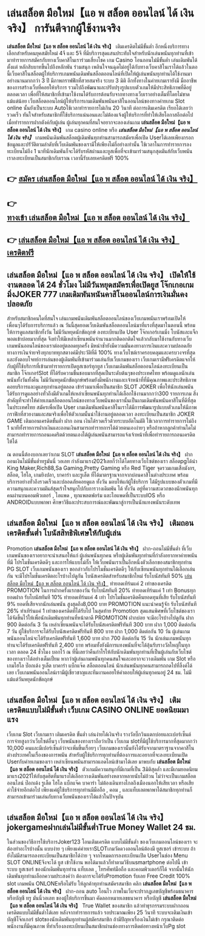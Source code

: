 # เล่นสล็อต มือใหม่【แอ พ สล็อต ออนไลน์ ได้ เงิน จริง】  การันตีจากผู้ใช้งานจริง

**เล่นสล็อต มือใหม่【แอ พ สล็อต ออนไลน์ ได้ เงิน จริง】** เติมเครดิตไม่มีขั้นต่ำ  อีกหนึ่งบริการทางเลือกสำหรับคนยุคสมัยใหม่ 4จี และ 5จี ที่มีบริการสุดแสนประทับใจสำหรับนักเล่นพนันทุกท่านที่เข้ามาทำรายการสมัครกับทางเว็บคาสิโนเราร่วมเสี่ยงโชค เกม Casino  โอนถอนไม่มีขั้นต่ำ เล่นเดิมพันได้ตั้งแต่ หลักสิบบาทขึ้นไปถึงหลักพัน ร่วมสนุก เพลินใจจนฉุดไม่อยู่ได้กับทางเว็บคาสิโนเราได้แล้วในตอนี้เว็บคาสิโนสล็อตผู้ให้บริการเกมพนันเดิมพันสล็อตออนไลน์ที่เปิดให้ผู้เล่นพนันทุกท่านได้ใช้งานมาอย่างนานมากกว่า 3 ปี มีภาพกราฟฟิกที่สวยสมจริง ระบบ 3 มิติ
อีกทั้งทางในค่ายเกมเรายังมี มืออาชีพของการสร้างเว็บที่คอยให้บริการ  รวมไปถึงพัฒนาและปรับปรุงรูปแบบตัวเกมให้มีประสิทธิภาพที่ดีอยู่ตลอดเวลา เพื่อที่ให้สมาชิกที่เข้ามาใช้งานได้รับการต้อนรับจากทางทางเว็บเราอย่างเต็มที่โดยไม่ขาดแม้แต่น้อย เว็บสล็อตออนไลน์ผู้ให้บริการเกมเดิมพันพนันคาสิโนออนไลน์ของทางค่ายเกม Slot online นั้นยังเป็นระบบ Autoใช้เวลาทำรายการไม่เกิน 20 วินาที ต่อการเติมเครดิต เรียกได้เลยว่ารวดเร็ว ทันใจสำหรับสมาชิกที่ใช้บริการแน่นอนและไม่ต้องแจ้งผู้ให้บริการที่ทำให้เสียโอกาสอีกต่อไปเมื่อทำรายการฝากตังค์กับผู้เล่น
ผู้เล่นทุกคนที่สนใจอยากจะลองเล่นเกม **เล่นสล็อต มือใหม่【แอ พ สล็อต ออนไลน์ ได้ เงิน จริง】** เกม casino online หรือ ***เล่นสล็อต มือใหม่【แอ พ สล็อต ออนไลน์ ได้ เงิน จริง】*** เกมพนันเดิมพันสล็อตผู้เดิมพันทุกท่านสามารถสมัครเพื่อเปิด Userได้เลยเพียงกรอกข้อมูลและปรัวัติตามลำดับที่เว็บเดิมพันของเรามีให้เพียงไม่กี่อย่างเท่านั้น ใช้เวลาในการทำรายการลงทะเบียนไม่ถึง 1 นาทีนักเดิมพันก็จะได้รับรหัสผ่านและยูสเพื่อที่จะเข้ามาร่วมสนุกสุดมันส์กับเว็บพนันเราลงทะเบียนเป็นสมาชิกกับเราณ เวลานี้รับเลยเครดิตฟรี 100%

## 👉 [สมัคร เล่นสล็อต มือใหม่【แอ พ สล็อต ออนไลน์ ได้ เงิน จริง】](https://archa888.com/)
## 👉 [ทางเข้า เล่นสล็อต มือใหม่【แอ พ สล็อต ออนไลน์ ได้ เงิน จริง】](https://archa888.com/)
## 👉 [เล่นสล็อต มือใหม่【แอ พ สล็อต ออนไลน์ ได้ เงิน จริง】 เครดิตฟรี](https://archa888.com/)

## เล่นสล็อต มือใหม่【แอ พ สล็อต ออนไลน์ ได้ เงิน จริง】 เปิดให้ใช้งานตลอด ได้ 24 ชั่วโมง ไม่มีวันหยุดสมัครเพื่อเปิดยูส โจ๊กเกอเกมมิ่งJOKER 777 เกมเดิมพันพนันคาสิโนออนไลน์การเงินมั่นคงปลอดภัย

สำหรับสมาชิกคนใดที่สนใจ เล่นเกมพนันเดิมพันสล็อตออนไลน์ของเว็บเกมพนันเราพร้อมเปิดให้เพื่อนๆได้รับการบริการแล้ว ณ วันนี้สุดยอดเว็บเดิมพันสล็อตออนไลน์มาที่แรงที่สุดมาในตอนนี้ พร้อมให้การดูแลสมาชิกทั้งวัน ไม่มีวันหยุดนักขัตฤกษ์ ลงทะเบียนเปิด User โจ๊กเกอร์เกมมิ่ง โบนัสและแจ็กพอตเข้าบ่อยมากที่สุด จึงทำให้มีเหล่าเซียนพนันจำนวนมากติดอกติดใจแล้วกลับมาใช้งานกับทางเว็บเกมพนันออนไลน์ของเราต่ออยู่ตลอดทุกครั้ง มิหนำซ้ำยังมีความมั่นคงทางการเงินและความปลอดภัยทางการเงินจ่ายจริงทุกบาททุกสตางค์มีประวัติที่ดี 100% ทางเว็บไซต์เราครอบคลุมและครบวงจรที่สุดและยังตอบโจทย์การเล่นของผู้เดิมพันที่เข้ามาร่วมเล่นกับเว็บเกมของเรา
เว็บเกมเรามีฟรีเครดิตแจกให้กับผู้ที่ใช้บริการที่เข้ามาทำรายการเปิดยูสเซอร์ทุกยูส เว็บเกมเดิมพันสล็อตออนไลน์ลงทะเบียนเป็นสมาชิก โจ๊กเกอร์Slot ที่ได้รับความชื่นชอบมากที่สุดเป็นระดับต้นๆของประเทศไทย พร้อมดูแลนักเล่นพนันทั้งวันทั้งคืน ไม่มีวันหยุดนักขัตฤกษ์พร้อมยังมีพนักงานและเจ้าหน้าที่ที่มีคุณภาพและประสิทธิภาพคอยบริการและดูแลทุกท่านอยู่ตลอด เข้าร่วมมาเพื่อเป็นสมาชิก SLOT JOKER เพื่อให้นักเล่นพนันได้รับการดูแลอย่างทั่วถึงมีตัวเกมให้เหล่าเซียนพนันทุกท่านได้เลือกใช้งานมากกว่า300 รายการเกม
สิ่งสำคัญที่จะทำให้ค่ายเกมสล็อตออนไลน์ของทางเว็บพนันของเรานั้นเป็นเกมเดิมพันพนันคาสิโนที่ดีที่สุดในประเทศไทย สมัครเพื่อเปิด User  เกมเดิมพันพนันคาสิโนเราได้มีการพัฒนารูปแบบตัวเกมให้มีภาพกราฟิกที่สวยงามและสมจริงเพื่อให้ตัวเกมนั้นน่าใช้งานอยู่ตลอดเวลา ลงทะเบียนเป็นสมาชิก JOKER GAME เติมถอนเครดิตขั้นต่ำ ฝาก ถอน เงินได้รวดเร็วด้วยระบบอัตโนมัติ ใช้เวลาการทำรายการไม่ถึง 1 นาทีทั้งรายการฝากเงินและถอนเงินสามารถทำรายการได้ด้วยตนเองง่ายๆ หรือถ้าหากลูกค้าท่านใดไม่สามารถทำรายการถอนเคดริตด้วยตนเองได้ผู้เล่นพนันสามารถแจ้งเจ้าหน้าที่เพื่อทำรายการถอนเครดิตให้ได้

ณ ตอนนี้ต้องบอกเลยว่าเกม SLOT **เล่นสล็อต มือใหม่【แอ พ สล็อต ออนไลน์ ได้ เงิน จริง】** ฝากถอนเงินไม่มีขั้นต่ำทรูมันนี่ วอเลท กำลังมาแรง2021เลยก็ว่าได้โดยทางเว็บไซต์ของเรา สล็อตpgได้นำ  King Maker,Rich88,Sa Gaming,Pretty Gaming หรือ Red Tiger จุดรวมเกมเสือมังกร, สล็อต, ไฮโล, เกมยิงปลา, บาคาร่า และรูเล็ต ที่ได้มาตรฐานจากจากบ่อนคาสิโนต่างประเทศ พร้อมบริการอย่างทั่วถึงรวดเร็วและปลอดภัยคอยดูแล ทั้งวัน มอบให้แก่ผู้ใช้บริการ ได้มีรูปแบบของตัวเกมที่มีความสนุกและความมันส์สุดเร้าใจสนุกไปกับการวางเดิมพัน ได้ ทั้งวัน อยู่ที่ความสะดวกของนักพนันทุกคนผ่านบนคอมพิวเตอร์ , ไอแพด , ทุกแพลตฟอร์ม และไอแพดที่เป็นระบบIOS หรือ ANDROIDแบบพกพา ศึกษาวิธีและประสบการณ์และพัฒนาสู่การเป็นนักแทงพนันระดับเทพ

## เล่นสล็อต มือใหม่【แอ พ สล็อต ออนไลน์ ได้ เงิน จริง】 เติมถอน เครดิตขั้นต่ำ โบนัสสิทธิพิเศษให้กับผู้เล่น

 Promotion  **เล่นสล็อต มือใหม่【แอ พ สล็อต ออนไลน์ ได้ เงิน จริง】** ฝาก-ถอนไม่มีขั้นต่ำ ที่เว็บเกมพนันของเราอยากจะนำเสนอให้แก่  ผู้เล่นพนันทุกคน หรือผู้เดิมพันทุกท่านที่กำลังอยากหาค่ายพนันที่มี โปรโมชั่นเครดิตดีๆ และการให้แบบไม่กั๊ก ให้เว็บพนันเราเป็นอีกหนึ่งตัวเลือกของสมาชิกทุกท่าน  PG SLOT เว็บเกมพนันของเรา ขอกล่าวกับโปรโมชั่นเครดิตดีๆ ให้กับเซียนพนันทุกท่านได้เลือกเล่นกัน จะมีโปรโมชั่นเครดิตอะไรบ้างไปดูกัน
โบนัสเครดิตสำหรับสมาชิกใหม่ รับโบนัสทันที 50% [เล่นสล็อต มือใหม่【แอ พ สล็อต ออนไลน์ ได้ เงิน จริง】](https://archa888.com/) ทำยอดเทิร์นแค่ 2 เท่าของเครดิต
 PROMOTION ในการฝากครั้งแรกของวัน รับโบนัสทันที 20% ทำยอดเทิร์นแค่ 1 เท่า
Bonusทุกยอดฝาก รับโบนัสทันที 10% ทำยอดเทิร์นแค่ 4 เท่า
โปรโมชั่นเครดิตคืนยอดทุนที่เสีย รับโบนัสทันที 9% ยอดที่เสียจากนักเล่นพนัน สูงสุดถึง8,000 บาท
 PROMOTION แนะนำคนรู้จัก รับโบนัสทันที 26% ทำเทิร์นแค่ 1 เท่าของเครดิตที่ได้รับไป
ในสุดท้าย Promotion สุดแสนพิศษที่เว็บไซต์ของเราได้จัดขึ้นไว้ให้เพื่อนักเดิมพันทุกท่านที่หน้าตาดี  PROMOTION ฝากบ่อย จะมีอะไรบ้างไปดูกัน
ฝาก 900 ติดต่อกัน 3 วัน เหล่าเซียนพนันจะได้รับโบนัสเครดิตฟรีทันที 300 บาท
ฝาก 1,000 ติดต่อกัน 7 วัน ผู้ใช้บริการจะได้รับโบนัสเครดิตฟรีทันที 800 บาท
ฝาก 1,000 ติดต่อกัน 10 วัน ผู้เล่นเกมพนันออนไลน์จะได้รับเครดิตฟรีทันที 1,600 บาท
ฝาก 700 ติดต่อกัน 15 วัน นักเล่นเกมพนันทุกท่านจะได้รับเครดิตฟรีทันที 2,400 บาท
พร้อมทั้งยังมีการแทงพนันที่จะได้ลุ้นรับรางวัลใหญ่ในทุกเวลา ตลอด 24 ชั่วโมง บอกไว้ ณ ที่นี้เลยว่าคืนกำไรให้กับนักเดิมพันทุกท่านที่เป็นผู้เล่นกับเว็บไซต์ของทางเราได้อย่างเต็มเปี่ยม หากว่าผู้เล่นเกมพนันทุกคนสนใจและอยากจะวางเดิมพัน เกม Slot หรือเกมไฮโล ป๊อกเด้ง รูเล็ต บาคาร่า แบ็กแจ๊ค สล็อตออนไลน์ นักเล่นพนันทุกคนสามารถกดไปที่ลิ้งค์ได้เลย เว็บเกมพนันออนไลน์เรามีผู้เชี่ยวชาญและทีมงานคอยให้คำตอบให้ผู้เล่นทุกคนอยู่ 24 ชม. ไม่มีแม้แต่วันหยุดนักขัตฤกษ์

## เล่นสล็อต มือใหม่【แอ พ สล็อต ออนไลน์ ได้ เงิน จริง】 เติมเครดิตแบบไม่มีขั้นต่ำ  เว็บเกม CASINO ONLINE ยอดนิยมมาแรง

เว็บเกม Slot เว็บเกมเรา เติมเครดิต ขั้นต่ำ เล่นง่ายได้เงินจริง รางวัลบิ๊กวินแตกบ่อยและเปอร์เซ็นต์การจ่ายสูงกว่าเว็บไซต์อื่นๆ เว็บพนันของทางเราถือว่าเป็น เว็บเกม slotที่มีผู้ใช้บริการมากที่สุดมากกว่า 10,000 คนและมีเปอร์เซ็นต์ว่าจะเพิ่มขึ้นเรื่อยๆ เว็บเกมของเรานั้นยังได้รับจากมาตราฐานจากคาสิโนต่างประเทศในเรื่องของการพนัน สำหรับผู้ใช้บริการทุกท่านที่ต้องการและอยากที่จะลงทะเบียนเปิด Userกับค่ายเกมของเรา เหล่าเซียนพนันสามารถแอดไลน์เข้ามาได้เลย
	มาพบกับ **เล่นสล็อต มือใหม่【แอ พ สล็อต ออนไลน์ ได้ เงิน จริง】** ตัวเกมมีความสนุกที่มีเกมที่เป็น 3มิติสุดล้ำ และมีเกมยอดนิยมมาแรง2021ให้กับสุดฮิตที่มาแรงได้เลือกวางเดิมพันอย่างหลากหลายนับไม่ถ้วน  ไม่ว่าจะเป็นเกมสล็อตออนไลน์ ป๊อกเด้ง รูเล็ต ไฮโล แบ็กแจ๊ค บาคาร่า ไม่ต้องเดินทางไกลถึงเมืองนอกให้เสียเวลา หรือเสียค่าใช้จ่ายอีกต่อไป เพียงแค่ผู้ใช้บริการทุกท่านมีมือถือ , คอม , และแท็บเลตพกพาได้สมาชิกทุกท่านก็สามารถเข้ามาร่วมเล่นกับทางเว็บพนันของเราได้แล้วในปัจจุบัน

## เล่นสล็อต มือใหม่【แอ พ สล็อต ออนไลน์ ได้ เงิน จริง】 jokergameฝากเล่นไม่มีขั้นต่ำTrue Money Wallet 24 ชม.

ในส่วนของวิธีการใช้บริการJoker123 โอนเติมเครดิต แบบไม่มีขั้นต่ำ ของเว็บเกมออนไลน์ของเรา จะต้องทำอะไรบ้างนั้น แบบง่าย ๆ เพียงแค่ค่ายเราSLOTเกมวัดดวงออนไลน์ต้องมี ยูสเซอร์ เข้าระบบ ถ้ายังไม่มีสามารถลงทะเบียนเป็นสมาชิกได้ง่าย ๆ จากโหมดการลงทะเบียนเปิด Userในช่อง Menu SLOT ONLINEจึงจะได้ ยูส เข้าใช้งาน พอได้มาแล้วก็ทำตามวิธีบนsmartphone ต่อไปนี้
เข้าระบบ ยูสเซอร์  ของนักเดิมพันทุกท่าน แท็บเลต , โทรศัพท์มือถือ และคอมพิวเตอร์ก็ได้
จากนั้นให้นักเดิมพันทุกท่านเลือกความประสงค์ว่า ต้องการจะได้รับPromotion รับเลย Free Credit 100% slot เกมพนัน ONLONEหรือไม่รับ
ให้ลูกค้าทุกท่านสมัครสมาชิก คลิก **เล่นสล็อต มือใหม่【แอ พ สล็อต ออนไลน์ ได้ เงิน จริง】** ฝาก-ถอน auto โอนไว ภาพในเว็บจะปรากฏเลขบัญชีพร้อมธนาคาร หรือบัญชี ทรู มันนี่วอเลท ของผู้ให้บริการขึ้นมา
คัดลอกหมายเลขธนาคาร หรือบัญชี **เล่นสล็อต มือใหม่【แอ พ สล็อต ออนไลน์ ได้ เงิน จริง】** True Wallet ของสมาชิก แล้วทำธุรกรรมระบบฝากถอนเครดิตแบบไม่มีขั้นต่ำได้เลย
หลังจากทำรายการแล้ว รอประมาณเพียง 25 วินาที ระบบจะเติมเงินเข้าบัญชีโจ๊กเกอร์ slotของนักเดิมพันทุกท่านผู้สมัครสมาชิก
ถ้ามีปัญหาเรื่องเงินไม่เข้า กรุณาติดต่อพนักงานที่มีคุณภาพ ที่ทำเรื่องลงทะเบียนเป็นสมาชิกผ่านช่องทางการติดต่อทางหน้าเว็บPg slot


